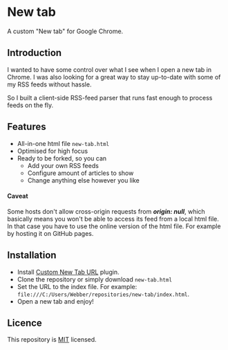 # New tab

A custom "New tab" for Google Chrome.

## Introduction

I wanted to have some control over what I see when I open a new tab in Chrome. I was also looking for a great way to stay up-to-date with some of my RSS feeds without hassle.

So I built a client-side RSS-feed parser that runs fast enough to process feeds on the fly.

## Features

- All-in-one html file `new-tab.html`
- Optimised for high focus
- Ready to be forked, so you can
  - Add your own RSS feeds
  - Configure amount of articles to show
  - Change anything else however you like

#### Caveat

Some hosts don't allow cross-origin requests from **_origin: null_**, which basically means you won't be able to access its feed from a local html file. In that case you have to use the online version of the html file. For example by hosting it on GitHub pages.

## Installation

- Install [Custom New Tab URL](https://chrome.google.com/webstore/detail/custom-new-tab-url/mmjbdbjnoablegbkcklggeknkfcjkjia) plugin.
- Clone the repository or simply download `new-tab.html`
- Set the URL to the index file. For example: `file:///C:/Users/Webber/repositories/new-tab/index.html`.
- Open a new tab and enjoy!

## Licence

This repository is [MIT](./LICENSE) licensed.
